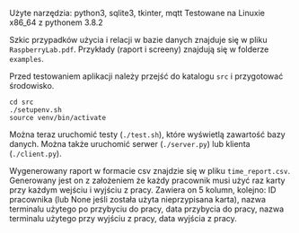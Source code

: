 Użyte narzędzia: python3, sqlite3, tkinter, mqtt
Testowane na Linuxie x86_64 z pythonem 3.8.2

Szkic przypadków użycia i relacji w bazie danych znajduje się w pliku `RaspberryLab.pdf`.
Przykłady (raport i screeny) znajdują się w folderze `examples`.

Przed testowaniem aplikacji należy przejść do katalogu `src` i przygotować środowisko.

```
cd src
./setupenv.sh
source venv/bin/activate
```

Można teraz uruchomić testy (`./test.sh`), które wyświetlą zawartość bazy danych.
Można także uruchomić serwer (`./server.py`) lub klienta (`./client.py`).

Wygenerowany raport w formacie csv znajdzie się w pliku `time_report.csv`.
Generowany jest on z założeniem że każdy pracownik musi użyć raz karty przy każdym wejściu i wyjściu z pracy.
Zawiera on 5 kolumn, kolejno: ID pracownika (lub None jeśli została użyta nieprzypisana karta), nazwa terminalu użytego po przybyciu do pracy, data przybycia do pracy, nazwa terminalu użytego przy wyjściu z pracy, data wyjścia z pracy.
